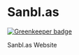 # Sanbl.as

[![Greenkeeper badge](https://badges.greenkeeper.io/NathanielHill/sanbl.as.svg)](https://greenkeeper.io/)

Sanbl.as Website
